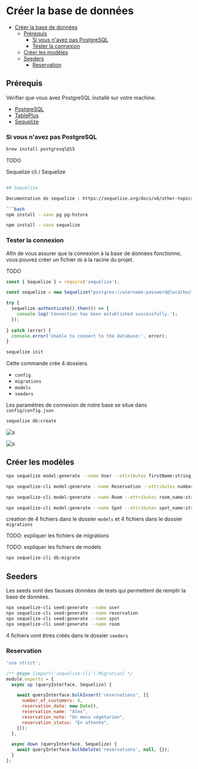 # Créer la base de données

- [Créer la base de données](#créer-la-base-de-données)
  - [Prérequis](#prérequis)
    - [Si vous n'avez pas PostgreSQL](#si-vous-navez-pas-postgresql)
    - [Tester la connexion](#tester-la-connexion)
  - [Créer les modèles](#créer-les-modèles)
  - [Seeders](#seeders)
    - [Reservation](#reservation)

## Prérequis

Vérifier que vous avez PostgreSQL installé sur votre machine.

- [PostgreSQL](https://www.postgresql.org/download/)
- [TablePlus](https://tableplus.com/)
- [Sequelize](https://sequelize.org/)

### Si vous n'avez pas PostgreSQL

```bash
brew install postgresql@15
```

TODO

Sequelize cli / Sequelize

```bash

## Sequelize

Documentation de sequelize : https://sequelize.org/docs/v6/other-topics/migrations/#installing-the-cli

```bash
npm install --save pg pg-hstore
```

```bash
npm install --save sequelize
```

### Tester la connexion

Afin de vous assurer que la connexion à la base de données fonctionne, vous pouvez créer un fichier `db` à la racine du projet.

TODO

```js
const { Sequelize } = require('sequelize');

const sequelize = new Sequelize("postgres://username:password@localhost:5432/postgres");

try {
  sequelize.authenticate().then(() => {
    console.log('Connection has been established successfully.');
  });
  
} catch (error) {
  console.error('Unable to connect to the database:', error);
}
```

```bash
sequelize init
```

Cette commande crée 4 dossiers.

- `config`
- `migrations`
- `models`
- `seeders`

Les paramètres de connexion de notre base se situe dans `config/config.json`

```bash
sequelize db:create
```

![s](tableplus-connexion.png)

![s](tableplus-creation.png)


## Créer les modèles

```bash
npx sequelize model:generate --name User --attributes firstName:string,lastName:string,email:string,user_role:string,user_password:string
```

```bash
npx sequelize-cli model:generate --name Reservation --attributes number_of_customers:integer,reservation_date:date,reservation_name:string,reservation_note:string,reservation_status:integer
```

```bash
npx sequelize-cli model:generate --name Room --attributes room_name:string
```

```bash
npx sequelize-cli model:generate --name Spot --attributes spot_name:string
```

creation de 4 fichiers dans le dossier `models` et 4 fichiers dans le dossier `migrations`

TODO: expliquer les fichiers de migrations

TODO: expliquer les fichiers de models

```bash
npx sequelize-cli db:migrate
```

## Seeders

Les seeds sont des fausses données de tests qui permettent de remplir la base de données.

```bash
npx sequelize-cli seed:generate --name user
npx sequelize-cli seed:generate --name reservation
npx sequelize-cli seed:generate --name spot
npx sequelize-cli seed:generate --name room
```

4 fichiers vont êtres créés dans le dossier `seeders`

### Reservation

```js
'use strict';

/** @type {import('sequelize-cli').Migration} */
module.exports = {
  async up (queryInterface, Sequelize) {

    await queryInterface.bulkInsert('reservations', [{
      number_of_customers: 4,
      reservation_date: new Date(),
      reservation_name: "Alex",
      reservation_note: "Un menu végétarien",
      reservation_status: "En attente",
    }]);
  },

  async down (queryInterface, Sequelize) {
    await queryInterface.bulkDelete('reservations', null, {});
  }
};
```
